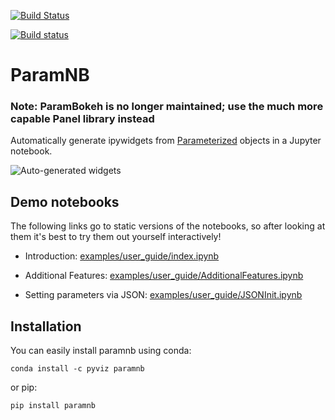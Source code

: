 [![Build Status](https://travis-ci.org/ioam/paramnb.svg?branch=master)](https://travis-ci.org/ioam/paramnb)

[![Build status](https://ci.appveyor.com/api/projects/status/oyx4q6tqj74ld5b9/branch/master?svg=true)](https://ci.appveyor.com/project/Ioam/paramnb/branch/master)


# ParamNB

### Note: ParamBokeh is no longer maintained; use the much more capable Panel library instead

Automatically generate ipywidgets from
[Parameterized](https://github.com/ioam/param) objects in a Jupyter
notebook.

![Auto-generated
 widgets](https://github.com/ioam/paramnb/blob/master/examples/user_guide/images/intro.gif)


## Demo notebooks

The following links go to static versions of the notebooks, so after
looking at them it's best to try them out yourself interactively!

  * Introduction: [examples/user_guide/index.ipynb](http://nbviewer.jupyter.org/urls/notebooks.anaconda.org/cball/ioam-paramnb-index/download?version=)

  * Additional Features: [examples/user_guide/AdditionalFeatures.ipynb](http://nbviewer.jupyter.org/urls/notebooks.anaconda.org/cball/ioam-paramnb-additionalfeatures/download?version=)

  * Setting parameters via JSON: [examples/user_guide/JSONInit.ipynb](http://nbviewer.jupyter.org/urls/notebooks.anaconda.org/cball/ioam-paramnb-jsoninit/download?version=)


## Installation

You can easily install paramnb using conda:

```
conda install -c pyviz paramnb
```

or pip:

```
pip install paramnb
```
